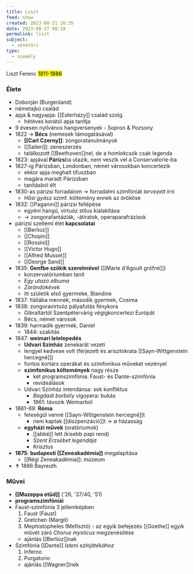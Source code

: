 ```yaml
---
title: Liszt
feed: show
created: 2023-08-21 20:35
date: 2023-08-27 08:19
permalink: liszt
subject:
  - zenetöri
type:
  - személy
---
```


Liszt Ferenc
<mark>1811-1886</mark>

### Élete

- Doborján (Burgenland)
- németajkú család
- apja & nagyapja: [[Esterházy]] család szolg.
	- hétéves korától apja tanítja
- 9 évesen nyilvános hangversenyek - Sopron & Pozsony
- 1822 -> **Bécs** (nemesek támogatásával)
	- **[[Carl Czerny]]**: zongoratanulmányok
	- [[Salieri]]: zeneszerzés
	- találkozott [[Beethoven]]nel, de a homlokcsók csak legenda
- 1823: apjával **Párizs**ba utazik, nem veszik vel a Conservatorie-ba
- 1827-ig Párizsban, Londonban, német városokban koncertezik
	- ekkor apja meghalt tífuszban
	- magára maradt Párizsban
	- tanításból élt
- 1830-as párizsi forradalom -> forradalmi szimfóniát *tervezett* írni
	- *Hősi gyász* szimf. költemény ennek az örököse
- 1832: [[Paganini]] párizsi fellépése
	- egyéni hangú, virtuóz stílus kialakítása
	- -> zongorafantáziák, -átiratok, operaparafrázisok
- párizsi szellemi élet **kapcsolatai**
	- [[Berlioz]]
	- [[Chopin]]
	- [[Rossini]]
	- [[Victor Hugo]]
	- [[Alfred Musset]]
	- [[George Sand]]
- 1835: **Genfbe szökik szerelmével** ([[Marie d'Agoult grófné]])
	- konzervatóriumban tanít
	- *Egy utazó albuma*
	- *Zarándokévek*
	- itt születik első gyermeke, Blandine
- 1837: Itáliába mennek, második gyermek, Cosima
- 1838: zongoravirtuóz pályafutás fénykora
	- Gibraltártól Szentpétervárig végigkoncertezi Európát
	- Bécs, német városok
- 1839: harmadik gyermek, Daniel
	- 1844: szakítás
- 1847: **weimari letelepedés**
	- **Udvari Színház** zenekarát vezeti
	- lengyel kedvese volt (férjezett és arisztokrata [[Sayn-Wittgenstein hercegné]])
	- fontos kortárs operákat és szimfonikus műveket vezényel
	- **szimfonikus költemények** nagy része
		- két programszimfónia: Faust- és Dante-szimfónia
		- revideálások
	- Udvari Színház intendánsa: sok konfliktus
		- *Bagdadi borbély* vígopera: bukás
		- 1861: távozik Weimarból
- 1861-69: **Róma**
	- feleségül venné [[Sayn-Wittgenstein hercegné]]t
		- nem kaptak [[diszpenzáció]]t -> ∅ házasság
	- **egyházi művek** (oratóriumok)
		- [[abbé]] lett (kisebb papi rend)
		- *Szent Erzsébet legendája*
		- *Krisztus*
- **1875**: **budapesti [[Zeneakadémia]]** megalapítása
	- [[Régi Zeneakadémia]]: múzeum
- ✝️ 1886 Bayreuth

### Művei

- **[[Mazeppa etűd]]** ('26, '37/40, '51)
- **programszimfóniái**
- Faust-szimfónia 3 jellemképben
	1. Faust (Faust)
	2. Gretchen (Margit)
	3. Mephistopheles (Mefisztó) - az egyik befejezés [[Goethe]] egyik művét záró *Chorus mysticus* megzenésítése
	- ajánlás [[Berlioz]]nak
- Szimfónia [[Dante]] *Isteni színjátékához*
	1. Inferno
	2. Purgatorio
	- ajánlás [[Wagner]]nek